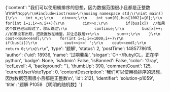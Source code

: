 {'content': "我们可以使用桶排序的思想，因为数据范围很小且都是正整数\r\n\r\n```cpp\r\n#include<iostream>\r\nusing namespace std;\r\nint main(){\r\n    int n,x;\r\n    cin>>n;\r\n    int sum(0),bus[1002]={0};\r\n    for(int i=1;i<=n;i++){\r\n        cin>>x;\r\n        if(bus[x])  //如果这个数已经出现过了，那么跳过\r\n            continue;\r\n        bus[x]++;  //如果没有出现，把数据放在桶里，并让总数居++\r\n        sum++;\r\n    }\r\n    cout<<sum<<endl;\r\n    for(int i=1;i<=1000;i++)\r\n        if(bus[i])\r\n            cout<<i<<' ';\r\n    cout<<endl;\r\n    return 0;\r\n}\r\n```", 'type': '题解', 'status': 2, 'postTime': 1485778615, 'author': {'uid': 18936, 'name': '过期薯条', 'slogan': 'C++/Ruby/CL，正在学python', 'badge': None, 'isAdmin': False, 'isBanned': False, 'color': 'Gray', 'ccfLevel': 4, 'background': ''}, 'thumbUp': 390, 'commentCount': 125, 'currentUserVoteType': 0, 'contentDescription': '我们可以使用桶排序的思想，因为数据范围很小且都是正整数\n', 'id': 2121, 'identifier': 'solution-p1059', 'title': '题解 P1059 【明明的随机数】'}